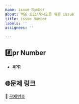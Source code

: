 ```yaml
---
name: issue Number
about: 백준 오답/재시도를 위한 issue
title: issue Number
labels: ''
assignees: ''

---
```


## #️⃣pr Number
- #PR

## 🌐문제 링크
🔗 [문제번호](https://# "baekjoon 문제번호")
